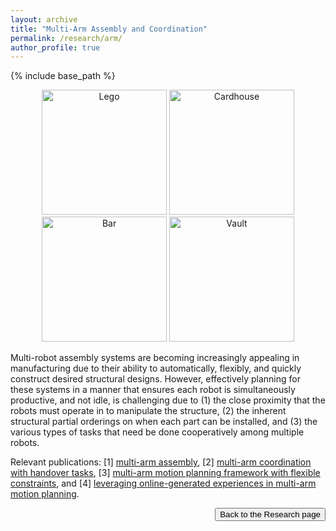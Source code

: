 ```yaml
---
layout: archive
title: "Multi-Arm Assembly and Coordination"
permalink: /research/arm/
author_profile: true
---
```


{% include base_path %}

<p style="text-align:center;">
    <img src="https://jiaoyangli.me/images/lego-2x.gif" width="200pt" alt="Lego"/>
    <img src="https://jiaoyangli.me/images/carhouse-2x.gif" width="200pt" alt="Cardhouse"/>
    <img src="https://jiaoyangli.me/images/bar.gif" width="200pt" alt="Bar"/>
    <img src="https://jiaoyangli.me/images/vault-2x.gif" width="200pt" alt="Vault"/>
</p>

Multi-robot assembly systems are becoming increasingly appealing in manufacturing 
due to their ability to automatically, flexibly, and quickly construct desired structural designs. 
However, effectively planning for these systems in a manner 
that ensures each robot is simultaneously productive, and not idle, is challenging due to 
(1) the close proximity that the robots must operate in to manipulate the structure, 
(2) the inherent structural partial orderings on when each part can be installed, and
(3) the various types of tasks that need be done cooperatively among multiple robots.


Relevant publications: 
[1] [multi-arm assembly](https://arxiv.org/abs/2203.02475 "Preprint 2022 2019"), 
[2] [multi-arm coordination with handover tasks](https://jiaoyangli.me/publications/ZhangCASE22),
[3] [multi-arm motion planning framework with flexible constraints](/publications/ShaoulSoCS24), and 
[4] [leveraging online-generated experiences in multi-arm motion planning](/publications/ShaoulICAPS24).

<div style="float: right;">
    <button onclick="location.href='https://jiaoyangli.me/research/'" type="button">Back to the Research page</button>
</div>